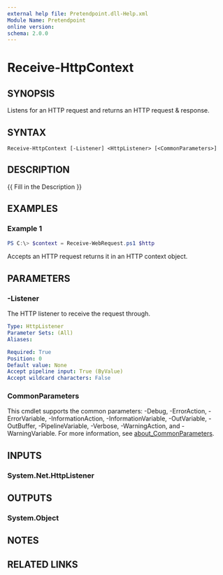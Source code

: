 ```yaml
---
external help file: Pretendpoint.dll-Help.xml
Module Name: Pretendpoint
online version:
schema: 2.0.0
---
```


# Receive-HttpContext

## SYNOPSIS
Listens for an HTTP request and returns an HTTP request & response.

## SYNTAX

```
Receive-HttpContext [-Listener] <HttpListener> [<CommonParameters>]
```

## DESCRIPTION
{{ Fill in the Description }}

## EXAMPLES

### Example 1
```powershell
PS C:\> $context = Receive-WebRequest.ps1 $http
```

Accepts an HTTP request returns it in an HTTP context object.

## PARAMETERS

### -Listener
The HTTP listener to receive the request through.

```yaml
Type: HttpListener
Parameter Sets: (All)
Aliases:

Required: True
Position: 0
Default value: None
Accept pipeline input: True (ByValue)
Accept wildcard characters: False
```

### CommonParameters
This cmdlet supports the common parameters: -Debug, -ErrorAction, -ErrorVariable, -InformationAction, -InformationVariable, -OutVariable, -OutBuffer, -PipelineVariable, -Verbose, -WarningAction, and -WarningVariable. For more information, see [about_CommonParameters](http://go.microsoft.com/fwlink/?LinkID=113216).

## INPUTS

### System.Net.HttpListener

## OUTPUTS

### System.Object
## NOTES

## RELATED LINKS
